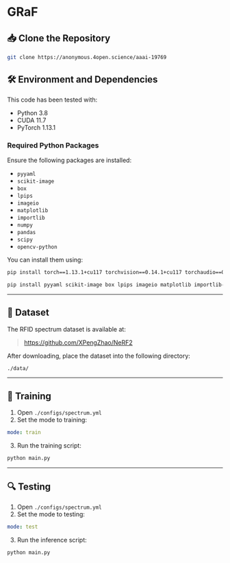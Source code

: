 # GRaF

## 📥 Clone the Repository

```bash
git clone https://anonymous.4open.science/aaai-19769
```

## 🛠️ Environment and Dependencies

This code has been tested with:

- Python 3.8  
- CUDA 11.7  
- PyTorch 1.13.1

### Required Python Packages

Ensure the following packages are installed:

- `pyyaml`
- `scikit-image`
- `box`
- `lpips`
- `imageio`
- `matplotlib`
- `importlib`
- `numpy`
- `pandas`
- `scipy`
- `opencv-python`

You can install them using:

```bash
pip install torch==1.13.1+cu117 torchvision==0.14.1+cu117 torchaudio==0.13.1 --extra-index-url https://download.pytorch.org/whl/cu117

pip install pyyaml scikit-image box lpips imageio matplotlib importlib-metadata numpy pandas scipy opencv-python
```

---

## 📁 Dataset

The RFID spectrum dataset is available at:

> https://github.com/XPengZhao/NeRF2

After downloading, place the dataset into the following directory:

```bash
./data/
```

---

## 🧪 Training

1. Open `./configs/spectrum.yml`
2. Set the mode to training:

```yaml
mode: train
```

3. Run the training script:

```bash
python main.py
```

---

## 🔍 Testing

1. Open `./configs/spectrum.yml`
2. Set the mode to testing:

```yaml
mode: test
```

3. Run the inference script:

```bash
python main.py
```

